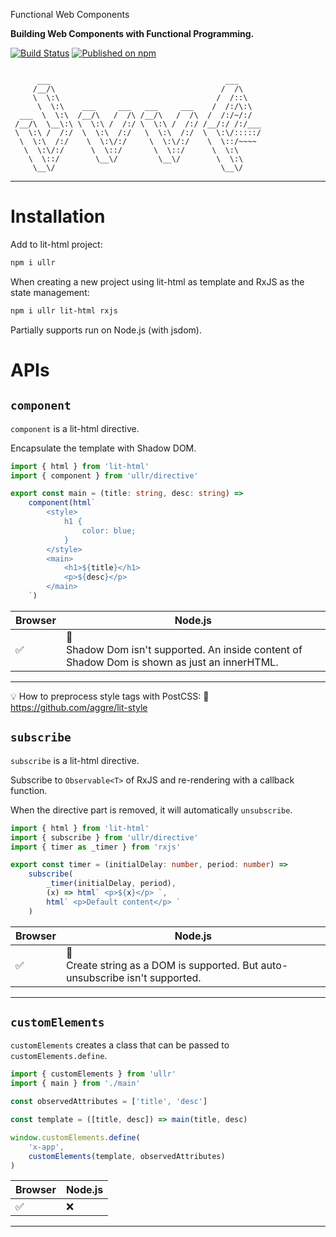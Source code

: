 Functional Web Components

**Building Web Components with Functional Programming.**

[![Build Status](https://travis-ci.org/aggre/ullr.svg?branch=main)](https://travis-ci.org/aggre/ullr)
[![Published on npm](https://img.shields.io/npm/v/ullr.svg)](https://www.npmjs.com/package/ullr)

```

      ___                                       ___
     /__/\                                     /  /\
     \  \:\                                   /  /::\
      \  \:\    ___     ___   ___     ___    /  /:/\:\
  ___  \  \:\  /__/\   /  /\ /__/\   /  /\  /  /:/~/:/
 /__/\  \__\:\ \  \:\ /  /:/ \  \:\ /  /:/ /__/:/ /:/___
 \  \:\ /  /:/  \  \:\  /:/   \  \:\  /:/  \  \:\/:::::/
  \  \:\  /:/    \  \:\/:/     \  \:\/:/    \  \::/~~~~
   \  \:\/:/      \  \::/       \  \::/      \  \:\
    \  \::/        \__\/         \__\/        \  \:\
     \__\/                                     \__\/

```

---

# Installation

Add to lit-html project:

```bash
npm i ullr
```

When creating a new project using lit-html as template and RxJS as the state management:

```bash
npm i ullr lit-html rxjs
```

Partially supports run on Node.js (with jsdom).

# APIs

## `component`

`component` is a lit-html directive.

Encapsulate the template with Shadow DOM.

```ts
import { html } from 'lit-html'
import { component } from 'ullr/directive'

export const main = (title: string, desc: string) =>
	component(html`
		<style>
			h1 {
				color: blue;
			}
		</style>
		<main>
			<h1>${title}</h1>
			<p>${desc}</p>
		</main>
	`)
```

| Browser | Node.js                                                                                             |
| ------- | --------------------------------------------------------------------------------------------------- |
| ✅      | 🚸 <br/> Shadow Dom isn't supported. An inside content of Shadow Dom is shown as just an innerHTML. |

---

💡 How to preprocess style tags with PostCSS: 💅 https://github.com/aggre/lit-style

## `subscribe`

`subscribe` is a lit-html directive.

Subscribe to `Observable<T>` of RxJS and re-rendering with a callback function.

When the directive part is removed, it will automatically `unsubscribe`.

```ts
import { html } from 'lit-html'
import { subscribe } from 'ullr/directive'
import { timer as _timer } from 'rxjs'

export const timer = (initialDelay: number, period: number) =>
	subscribe(
		_timer(initialDelay, period),
		(x) => html` <p>${x}</p> `,
		html` <p>Default content</p> `
	)
```

| Browser | Node.js                                                                             |
| ------- | ----------------------------------------------------------------------------------- |
| ✅      | 🚸 <br/> Create string as a DOM is supported. But auto-unsubscribe isn't supported. |

---

## `customElements`

`customElements` creates a class that can be passed to `customElements.define`.

```ts
import { customElements } from 'ullr'
import { main } from './main'

const observedAttributes = ['title', 'desc']

const template = ([title, desc]) => main(title, desc)

window.customElements.define(
	'x-app',
	customElements(template, observedAttributes)
)
```

| Browser | Node.js |
| ------- | ------- |
| ✅      | ❌      |

---
